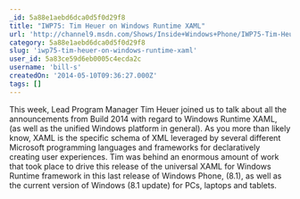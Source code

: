 ```yaml
---
_id: 5a88e1aebd6dca0d5f0d29f8
title: "IWP75: Tim Heuer on Windows Runtime XAML"
url: 'http://channel9.msdn.com/Shows/Inside+Windows+Phone/IWP75-Tim-Heuer-on-Windows-Runtime-XAML'
category: 5a88e1aebd6dca0d5f0d29f8
slug: 'iwp75-tim-heuer-on-windows-runtime-xaml'
user_id: 5a83ce59d6eb0005c4ecda2c
username: 'bill-s'
createdOn: '2014-05-10T09:36:27.000Z'
tags: []
---
```


This week, Lead Program Manager Tim Heuer joined us to talk about all the announcements from Build 2014 with regard to Windows Runtime XAML, (as well as the unified Windows platform in general). As you more than likely know, XAML is the specific schema of XML leveraged by several different Microsoft programming languages and frameworks for declaratively creating user experiences. Tim was behind an enormous amount of work that took place to drive this release of the universal XAML for Windows Runtime framework in this last release of Windows Phone, (8.1), as well as the current version of Windows (8.1 update) for PCs, laptops and tablets.
